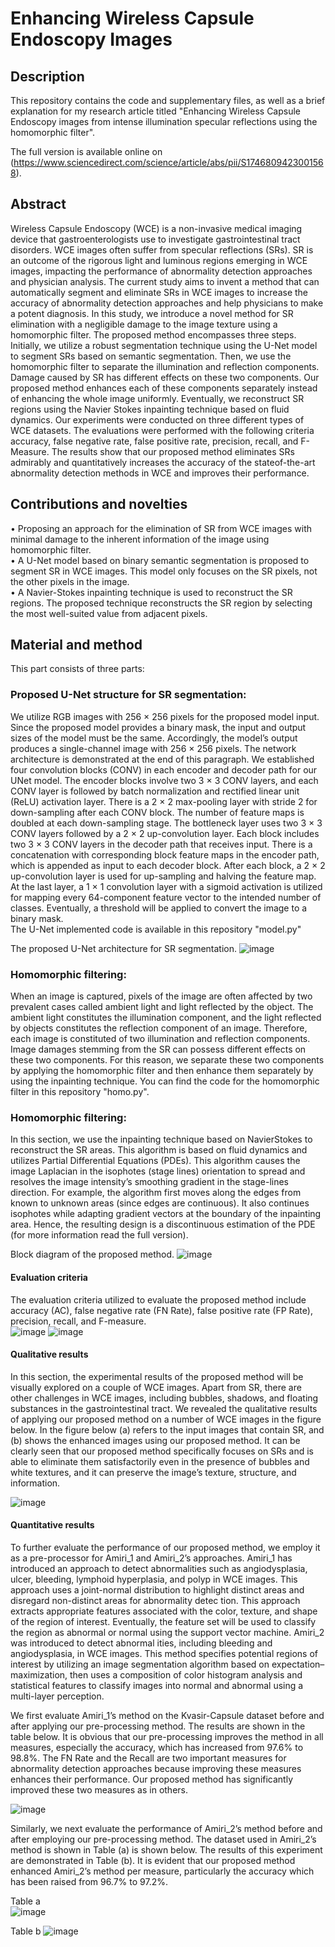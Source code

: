 # Enhancing Wireless Capsule Endoscopy Images

## Description 
This repository contains the code and supplementary files, as well as a brief explanation for my research article titled "Enhancing Wireless Capsule Endoscopy images from intense illumination specular reflections using the homomorphic filter".

The full version is available online on (https://www.sciencedirect.com/science/article/abs/pii/S1746809423001568). 

## Abstract 

Wireless Capsule Endoscopy (WCE) is a non-invasive medical imaging device that gastroenterologists use to investigate gastrointestinal tract disorders. WCE images often suffer from specular reflections (SRs). SR is an outcome of the rigorous light and luminous regions emerging in WCE images, impacting the performance of abnormality detection approaches and physician analysis. The current study aims to invent a method that can automatically segment and eliminate SRs in WCE images to increase the accuracy of abnormality detection approaches and help physicians to make a potent diagnosis. In this study, we introduce a novel method for SR elimination with a negligible damage to the image texture using a homomorphic filter. The proposed method encompasses three steps. Initially, we utilize a robust segmentation technique using the U-Net model to segment SRs based on semantic segmentation. Then, we use the homomorphic filter to separate the illumination and reflection components. Damage caused by SR has different effects on these two components. Our proposed method enhances each of these components separately instead of enhancing the whole image uniformly. Eventually, we reconstruct SR regions using the Navier Stokes inpainting technique based on fluid dynamics. Our experiments were conducted on three different types of WCE datasets. The evaluations were performed with the following criteria accuracy, false negative rate, false positive rate, precision, recall, and F-Measure. The results show that our proposed method eliminates SRs admirably and quantitatively increases the accuracy of the stateof-the-art abnormality detection methods in WCE and improves their performance.

## Contributions and novelties 
• Proposing an approach for the elimination of SR from WCE images with minimal damage to the inherent information of the image using homomorphic filter.<br />
• A U-Net model based on binary semantic segmentation is proposed to segment SR in WCE images. This model only focuses on the SR pixels, not the other pixels in the image.<br />
• A Navier-Stokes inpainting technique is used to reconstruct the SR regions. The proposed technique reconstructs the SR region by selecting the most well-suited value from adjacent pixels.<br />

## Material and method
This part consists of three parts:
### Proposed U-Net structure for SR segmentation:
We utilize RGB images with 256 × 256 pixels for the proposed model input. Since the proposed model provides a binary mask, the input and output sizes of the model must be the same. Accordingly, the model’s output produces a single-channel image with 256 × 256 pixels. The network architecture is demonstrated at the end of this paragraph. We established four convolution blocks (CONV) in each encoder and decoder path for our UNet model. The encoder blocks involve two 3 × 3 CONV layers, and each CONV layer is followed by batch normalization and rectified linear unit (ReLU) activation layer. There is a 2 × 2 max-pooling layer with stride 2 for down-sampling after each CONV block. The number of feature maps is doubled at each down-sampling stage. The bottleneck layer uses two 3 × 3 CONV layers followed by a 2 × 2 up-convolution layer. Each block includes two 3 × 3 CONV layers in the decoder path that receives input. There is a concatenation with corresponding block feature maps in the encoder path, which is appended as input to each decoder block. After each block, a 2 × 2 up-convolution layer is used for up-sampling and halving the feature map. At the last layer, a 1 × 1 convolution layer with a sigmoid activation is utilized for mapping every 64-component feature vector to the intended number of classes. Eventually, a threshold will be applied to convert the image to a binary mask.<br /> The U-Net implemented code is available in this repository "model.py"

The proposed U-Net architecture for SR segmentation.
![image](https://github.com/user-attachments/assets/01f22b3e-dfab-49d3-b086-cc74d0810040)

### Homomorphic filtering:
When an image is captured, pixels of the image are often affected by two prevalent cases called ambient light and light reflected by the object. The ambient light constitutes the illumination component, and the light reflected by objects constitutes the reflection component of an image. Therefore, each image is constituted of two illumination and reflection components. Image damages stemming from the SR can possess different effects on these two components. For this reason, we separate these two components by applying the homomorphic filter and then enhance them separately by using the inpainting technique.<be /> You can find the code for the homomorphic filter in this repository "homo.py".

### Homomorphic filtering:
In this section, we use the inpainting technique based on NavierStokes to reconstruct the SR areas. This algorithm is based on fluid dy­namics and utilizes Partial Differential Equations (PDEs). This algorithm causes the image Laplacian in the isophotes (stage lines) orientation to spread and resolves the image intensity’s smoothing gradient in the stage-lines direction. For example, the algorithm first moves along the edges from known to unknown areas (since edges are continuous). It also continues isophotes while adapting gradient vectors at the boundary of the inpainting area. Hence, the resulting design is a discontinuous esti­mation of the PDE (for more information read the full version).

Block diagram of the proposed method.
![image](https://github.com/user-attachments/assets/b704c579-1b1c-4d81-ac45-125e575fdc7c)

#### Evaluation criteria 
  The evaluation criteria utilized to evaluate the proposed method include accuracy (AC), false negative rate (FN Rate), false positive rate (FP Rate), precision, recall, and F-measure.<br />
![image](https://github.com/user-attachments/assets/5d0fb1db-d74d-4bab-a519-93689dded560)
![image](https://github.com/user-attachments/assets/bcf1f076-b197-4447-b671-dd5bcbb13ab3)

#### Qualitative results
In this section, the experimental results of the proposed method will be visually explored on a couple of WCE images. Apart from SR, there are other challenges in WCE images, including bubbles, shadows, and floating substances in the gastrointestinal tract. We revealed the quali­tative results of applying our proposed method on a number of WCE images in the figure below. In the figure below (a) refers to the input images that contain SR, and (b) shows the enhanced images using our proposed method. It can be clearly seen that our proposed method specifically focuses on SRs and is able to eliminate them satisfactorily even in the presence of bubbles and white textures, and it can preserve the image’s texture, structure, and information.

![image](https://github.com/user-attachments/assets/d49d002a-c8a1-42f0-acbb-ae77fb1bb15c)


#### Quantitative results
To further evaluate the performance of our proposed method, we employ it as a pre-processor for Amiri_1 and Amiri_2’s approaches. Amiri_1 has introduced an approach to detect abnormalities such as angiodysplasia, ulcer, bleeding, lymphoid hyperplasia, and polyp in WCE images. This approach uses a joint-normal distribution to highlight distinct areas and disregard non-distinct areas for abnormality detec­ tion. This approach extracts appropriate features associated with the color, texture, and shape of the region of interest. Eventually, the feature set will be used to classify the region as abnormal or normal using the support vector machine. Amiri_2 was introduced to detect abnormal­ ities, including bleeding and angiodysplasia, in WCE images. This method specifies potential regions of interest by utilizing an image segmentation algorithm based on expectation–maximization, then uses a composition of color histogram analysis and statistical features to classify images into normal and abnormal using a multi-layer perception.<br />

We first evaluate Amiri_1’s method on the Kvasir-Capsule dataset before and after applying our pre-processing method. The re­sults are shown in the table below. It is obvious that our pre-processing improves the method in all measures, especially the accuracy, which has increased from 97.6% to 98.8%. The FN Rate and the Recall are two important measures for abnormality detection approaches because improving these measures enhances their performance. Our proposed method has significantly improved these two measures as in others.<br />

![image](https://github.com/user-attachments/assets/57657569-af66-42ba-8b03-89e62a278477)

Similarly, we next evaluate the performance of Amiri_2’s method before and after employing our pre-processing method. The dataset used in Amiri_2’s method is shown in Table (a) is shown below. The results of this experiment are demonstrated in Table (b). It is evident that our proposed method enhanced Amiri_2’s method per measure, particularly the accuracy which has been raised from 96.7% to 97.2%.<br />

Table a<br />
![image](https://github.com/user-attachments/assets/6938d066-b941-4c01-b790-9dbe3edc056a)

Table b
![image](https://github.com/user-attachments/assets/7a8dd266-7b53-47cb-988d-2a74fd44bde5)
